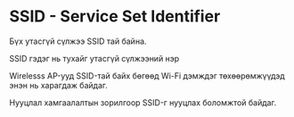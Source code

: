 # SSID - Service Set Identifier 

Бүх утасгүй сүлжээ SSID тай байна.

SSID гэдэг нь тухайг утасгүй сүлжээний нэр 

Wirelesss AP-ууд SSID-тай байх бөгөөд Wi-Fi дэмждэг төхөөрөмжүүдэд энэн нь харагдаж байдаг. 

Нууцлал хамгаалалтын зорилгоор SSID-г нууцлах боломжтой байдаг. 

# 
